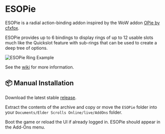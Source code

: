 # ESOPie
ESOPie is a radial action-binding addon inspired by the WoW addon [OPie by cfxfox](https://www.townlong-yak.com/addons/opie).

ESOPie provides up to 6 bindings to display rings of up to 12 usable slots much like the Quickslot feature with sub-rings that can be used to create a deep tree of options.

![ESOPie Ring Example](https://raw.githubusercontent.com/wiki/jrdmellow/ESOPie/images/ringpreview.png)

See the [wiki](https://github.com/jrdmellow/ESOPie/wiki) for more information.

## 📦 Manual Installation
Download the latest stable [release](https://github.com/jrdmellow/ESOPie/releases).

Extract the contents of the archive and copy or move the `ESOPie` folder into your `Documents/Elder Scrolls Online/live/AddOns` folder.

Boot the game or reload the UI if already logged in. ESOPie should appear in the Add-Ons menu.
